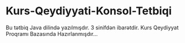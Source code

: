 # Kurs-Qeydiyyati-Konsol-Tetbiqi
Bu tətbiq Java dilində yazılmışdır. 3 sinifdən ibarətdir. Kurs Qeydiyyat Proqramı Bazasında Hazırlanmışdır...
